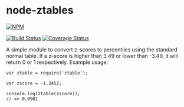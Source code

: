 # node-ztables
[![NPM](https://nodei.co/npm/ztable.png)](https://www.npmjs.com/package/ztable)

[![Build Status](https://travis-ci.org/arjanfrans/node-ztable.svg?branch=master)](https://travis-ci.org/arjanfrans/node-ztable)
[![Coverage Status](https://coveralls.io/repos/arjanfrans/node-ztable/badge.svg)](https://coveralls.io/r/arjanfrans/node-ztable)

A simple module to convert z-scores to percentiles using the standard normal table. If a z-score is higher than 3.49 or lower than -3.49, it will return 0 or 1 respectively. Example usage:

```Node
var ztable = require('ztable');

var zscore = -1.3452;

console.log(ztable(zscore));
// => 0.0901
```
